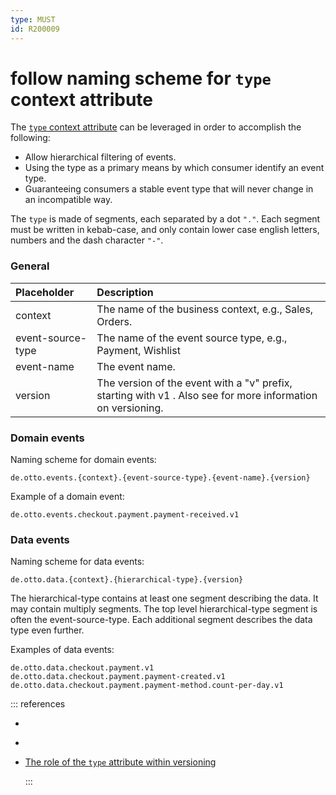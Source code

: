 ```yaml
---
type: MUST
id: R200009
---
```


# follow naming scheme for `type` context attribute

The [`type` context attribute](https://github.com/cloudevents/spec/blob/v1.0.2/cloudevents/spec.md#type) can be leveraged in order to accomplish the following:

- Allow hierarchical filtering of events.
- Using the type as a primary means by which consumer identify an event type.
- Guaranteeing consumers a stable event type that will never change in an incompatible way.

The `type` is made of segments, each separated by a dot `"."`. Each segment must be written in kebab-case, and only contain lower case english letters, numbers and the dash character `"-"`.

### General

| Placeholder       | Description                                                                                                                         |
| :---------------- | :---------------------------------------------------------------------------------------------------------------------------------- |
| context           | The name of the business context, e.g., Sales, Orders.                                                                              |
| event-source-type | The name of the event source type, e.g., Payment, Wishlist                                                                          |
| event-name        | The event name.                                                                                                                     |
| version           | The version of the event with a "v" prefix, starting with v1 . Also see [](@guidelines/R200014) for more information on versioning. |

### Domain events

Naming scheme for domain events:

```text
de.otto.events.{context}.{event-source-type}.{event-name}.{version}
```

Example of a domain event:

```text
de.otto.events.checkout.payment.payment-received.v1
```

### Data events

Naming scheme for data events:

```text
de.otto.data.{context}.{hierarchical-type}.{version}
```

The hierarchical-type contains at least one segment describing the data. It may contain multiply segments. The top level hierarchical-type segment is often the event-source-type. Each additional segment describes the data type even further.

Examples of data events:

```text
de.otto.data.checkout.payment.v1
de.otto.data.checkout.payment.payment-created.v1
de.otto.data.checkout.payment.payment-method.count-per-day.v1
```

::: references

- [](@guidelines/R200014)
- [](@guidelines/R200015)
- [The role of the `type` attribute within versioning](https://github.com/cloudevents/spec/blob/v1.0.2/cloudevents/primer.md#the-role-of-the-type-attribute-within-versioning)

  :::
